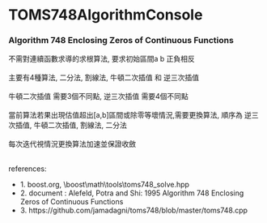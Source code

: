 # TOMS748AlgorithmConsole
 <h3>Algorithm 748 Enclosing Zeros of Continuous Functions</h3>

<p>
不需對連續函數求導的求根算法, 要求初始區間a b 正負相反
<br><br>
主要有4種算法, 二分法, 割線法, 牛頓二次插值 和 逆三次插值
<br><br>
牛頓二次插值 需要3個不同點, 逆三次插值 需要4個不同點
<br><br>
當前算法若果出現估值超出[a,b]區間或除零等壞情況,需要更換算法, 順序為 逆三次插值, 牛頓二次插值, 割線法, 二分法
<br><br>
每次迭代視情況更換算法加速並保證收斂
<br><br>
<div>references:</div>
<ul>
<li>1. boost.org, \boost\math\tools\toms748_solve.hpp</li>
<li>2. document : Alefeld, Potra and Shi: 1995 Algorithm 748 Enclosing Zeros of Continuous Functions</li>
<li>3. https://github.com/jamadagni/toms748/blob/master/toms748.cpp</li>
</ul>
</p>
